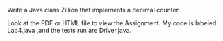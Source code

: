 Write a Java class Zillion that implements a decimal counter.

Look at the PDF or HTML file to view the Assignment. My code is labeled Lab4.java ,and the tests run are Driver.java.
